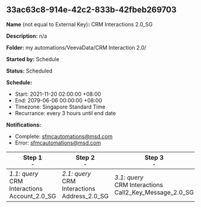 ## 33ac63c8-914e-42c2-833b-42fbeb269703

**Name** (not equal to External Key)**:** CRM Interactions 2.0_SG

**Description:** n/a

**Folder:** my automations/VeevaData/CRM Interaction 2.0/

**Started by:** Schedule

**Status:** Scheduled

**Schedule:**

* Start: 2021-11-20 02:00:00 +08:00
* End: 2079-06-06 00:00:00 +08:00
* Timezone: Singapore Standard Time
* Recurrance: every 3 hours until end date

**Notifications:**

* Complete: sfmcautomations@msd.com
* Error: sfmcautomations@msd.com

| Step 1<br>_<small>-</small>_ | Step 2<br>_<small>-</small>_ | Step 3<br>_<small>-</small>_ | Step 4<br>_<small>-</small>_ | Step 5<br>_<small>-</small>_ | Step 6<br>_<small>-</small>_ | Step 7<br>_<small>-</small>_ | Step 8<br>_<small>-</small>_ | Step 9<br>_<small>-</small>_ | Step 10<br>_<small>-</small>_ | Step 11<br>_<small>-</small>_ | Step 12<br>_<small>-</small>_ | Step 13<br>_<small>-</small>_ | Step 14<br>_<small>-</small>_ | Step 15<br>_<small>-</small>_ | Step 16<br>_<small>-</small>_ | Step 17<br>_<small>-</small>_ | Step 18<br>_<small>-</small>_ | Step 19<br>_<small>-</small>_ |
| --- | --- | --- | --- | --- | --- | --- | --- | --- | --- | --- | --- | --- | --- | --- | --- | --- | --- | --- |
| _1.1: query_<br>CRM Interactions Account_2.0_SG | _2.1: query_<br>CRM Interactions Address_2.0_SG | _3.1: query_<br>CRM Interactions Call2_Key_Message_2.0_SG | _4.1: query_<br>CRM Interactions Approved_Document_2.0_SG | _5.1: query_<br>CRM Interactions Call2_Sample_2.0_SG | _6.1: query_<br>CRM Interactions Call2_Detail_2.0_SG | _7.1: query_<br>CRM Interactions Email_Activity_2.0_SG | _8.1: query_<br>CRM_Interactions Clm_Presentation_2.0_SG | _9.1: query_<br>CRM Interactions _Product_2.0_SG | _10.1: query_<br>CRM Interactions Multichannel_consent_2.0_SG | _11.1: query_<br>CRM Interactions Question_Response_2.0_SG | _12.1: query_<br>CRM_Interactions_Product_metrics_2.0_SG | _13.1: query_<br>CRM Interactions  Survey_2.0_SG | _14.1: query_<br>CRM Interactions Sent_Email_2.0_SG | _15.1: query_<br>CRM Interactions Survey_Target_2.0_SG | _16.1: query_<br>CRM Interactions Survey_Question_2.0_SG | _17.1: query_<br>CRM Interactions User_2.0_SG | _18.1: query_<br>CRM Interactions TSF_2.0_SG | _19.1: query_<br>CRM Interactions Call2_2.0_SG |
